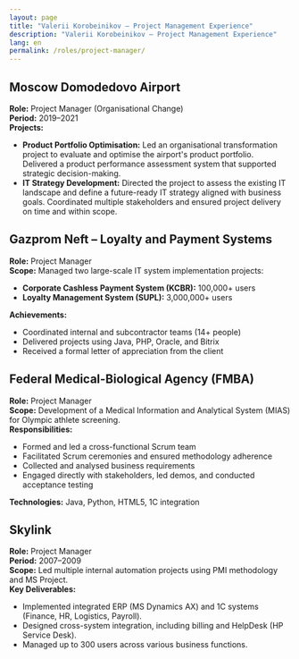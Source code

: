 ```yaml
---
layout: page
title: "Valerii Korobeinikov — Project Management Experience"
description: "Valerii Korobeinikov — Project Management Experience"
lang: en
permalink: /roles/project-manager/
---
```


## Moscow Domodedovo Airport

**Role:** Project Manager (Organisational Change)  
**Period:** 2019–2021  
**Projects:**

* **Product Portfolio Optimisation:** Led an organisational transformation project to evaluate and optimise the airport's product portfolio. Delivered a product performance assessment system that supported strategic decision-making.
* **IT Strategy Development:** Directed the project to assess the existing IT landscape and define a future-ready IT strategy aligned with business goals. Coordinated multiple stakeholders and ensured project delivery on time and within scope.

## Gazprom Neft – Loyalty and Payment Systems

**Role:** Project Manager  
**Scope:** Managed two large-scale IT system implementation projects:

* **Corporate Cashless Payment System (KCBR):** 100,000+ users
* **Loyalty Management System (SUPL):** 3,000,000+ users

**Achievements:**
* Coordinated internal and subcontractor teams (14+ people)
* Delivered projects using Java, PHP, Oracle, and Bitrix
* Received a formal letter of appreciation from the client

## Federal Medical-Biological Agency (FMBA)

**Role:** Project Manager  
**Scope:** Development of a Medical Information and Analytical System (MIAS) for Olympic athlete screening.  
**Responsibilities:**

* Formed and led a cross-functional Scrum team
* Facilitated Scrum ceremonies and ensured methodology adherence
* Collected and analysed business requirements
* Engaged directly with stakeholders, led demos, and conducted acceptance testing

**Technologies:** Java, Python, HTML5, 1C integration

## Skylink

**Role:** Project Manager  
**Period:** 2007–2009  
**Scope:** Led multiple internal automation projects using PMI methodology and MS Project.  
**Key Deliverables:**

* Implemented integrated ERP (MS Dynamics AX) and 1C systems (Finance, HR, Logistics, Payroll).
* Designed cross-system integration, including billing and HelpDesk (HP Service Desk).
* Managed up to 300 users across various business functions.

